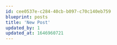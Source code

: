 ```yaml
---
id: cee0537e-c284-40cb-b097-c70c140eb759
blueprint: posts
title: 'New Post'
updated_by: 1
updated_at: 1646960721
---
```

